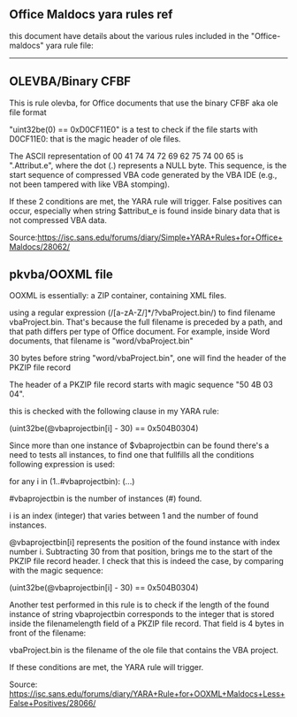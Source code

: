 ## Office Maldocs yara rules ref


this document have details about the various rules included in the "Office-maldocs" yara rule file:

-------------------------------------


## OLEVBA/Binary CFBF

This is rule olevba, for Office documents that use the binary CFBF aka ole file format

"uint32be(0) == 0xD0CF11E0" is a test to check if the file starts with D0CF11E0: that is the magic header of ole files.

The ASCII representation of 00 41 74 74 72 69 62 75 74 00 65 is ".Attribut.e", where the dot (.) represents a NULL byte. This sequence, is the start sequence of compressed VBA code generated by the VBA IDE (e.g., not been tampered with like VBA stomping).

If these 2 conditions are met, the YARA rule will trigger. False positives can occur, especially when string $attribut_e is found inside binary data that is not compressed VBA data.

Source:https://isc.sans.edu/forums/diary/Simple+YARA+Rules+for+Office+Maldocs/28062/

## pkvba/OOXML file

OOXML is essentially: a ZIP container, containing XML files.

using a regular expression (/[a-zA-Z\/]*\/?vbaProject\.bin/) to find filename vbaProject.bin. That's because the full filename is preceded by a path, and that path differs per type of Office document. For example, inside Word documents, that filename is "word/vbaProject.bin"

30 bytes before string "word/vbaProject.bin", one will find the header of the PKZIP file record

The header of a PKZIP file record starts with magic sequence "50 4B 03 04".

this is checked with the following clause in my YARA rule:

(uint32be(@vbaprojectbin[i] - 30) == 0x504B0304)

Since more than one instance of $vbaprojectbin can be found there's a need to tests all instances, to find one that fullfills all the conditions following expression is used:

for any i in (1..#vbaprojectbin): (...)

#vbaprojectbin is the number of instances (#) found.

i is an index (integer) that varies between 1 and the number of found instances.

@vbaprojectbin[i] represents the position of the found instance with index number i. Subtracting 30 from that position, brings me to the start of the PKZIP file record header. I check that this is indeed the case, by comparing with the magic sequence:

(uint32be(@vbaprojectbin[i] - 30) == 0x504B0304)

Another test performed in this rule is to check if the length of the found instance of string vbaprojectbin corresponds to the integer that is stored inside the filenamelength field of a PKZIP file record. That field is 4 bytes in front of the filename:

vbaProject.bin is the filename of the ole file that contains the VBA project.

If these conditions are met, the YARA rule will trigger.

Source: https://isc.sans.edu/forums/diary/YARA+Rule+for+OOXML+Maldocs+Less+False+Positives/28066/

## 